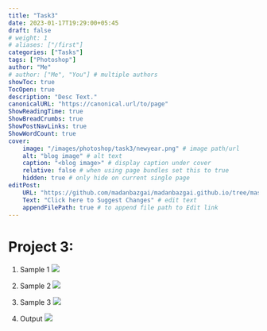 ```yaml
---
title: "Task3"
date: 2023-01-17T19:29:00+05:45
draft: false
# weight: 1
# aliases: ["/first"]
categories: ["Tasks"]
tags: ["Photoshop"]
author: "Me"
# author: ["Me", "You"] # multiple authors
showToc: true
TocOpen: true
description: "Desc Text."
canonicalURL: "https://canonical.url/to/page"
ShowReadingTime: true
ShowBreadCrumbs: true
ShowPostNavLinks: true
ShowWordCount: true
cover:
    image: "/images/photoshop/task3/newyear.png" # image path/url
    alt: "blog image" # alt text
    caption: "<blog image>" # display caption under cover
    relative: false # when using page bundles set this to true
    hidden: true # only hide on current single page
editPost:
    URL: "https://github.com/madanbazgai/madanbazgai.github.io/tree/master/content/posts/"
    Text: "Click here to Suggest Changes" # edit text
    appendFilePath: true # to append file path to Edit link
---
```

# Project 3: 
1. Sample 1
![](/images/photoshop/task3/firecracker2.png)
2. Sample 2
![](/images/photoshop/task3/flower.jpg)
3. Sample 3
![](/images/photoshop/task3/rope.jpg)

4. Output
![](/images/photoshop/task3/newyear.png)



